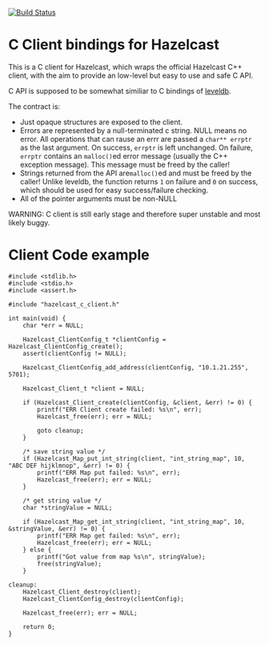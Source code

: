 [![Build Status](https://travis-ci.org/maxbeutel/hazelcast-c-client.svg?branch=master)](https://travis-ci.org/maxbeutel/hazelcast-c-client)

# C Client bindings for Hazelcast

This is a C client for Hazelcast, which wraps the official Hazelcast C++ client, with the aim to provide an low-level but easy to use and safe C API.

C API is supposed to be somewhat similiar to C bindings of [leveldb](https://github.com/google/leveldb/blob/master/include/leveldb/c.h).

The contract is:

  - Just opaque structures are exposed to the client.
  - Errors are represented by a null-terminated c string. NULL means no error.
    All operations that can rause an errr are passed a `char** errptr` as the last argument.
    On success, `errptr` is left unchanged.
    On failure, `errptr` contains an `malloc()`ed  error message (usually the C++ exception message). This message must be freed by the caller!
  - Strings returned from the API are`malloc()`ed and must be freed by the caller!
    Unlike leveldb, the function returns `1` on failure and `0` on success, which should be used for easy success/failure checking.
  - All of the pointer arguments must be non-NULL

WARNING: C client is still early stage and therefore super unstable and most likely buggy.

# Client Code example

    #include <stdlib.h>
    #include <stdio.h>
    #include <assert.h>

    #include "hazelcast_c_client.h"

    int main(void) {
        char *err = NULL;

        Hazelcast_ClientConfig_t *clientConfig = Hazelcast_ClientConfig_create();
        assert(clientConfig != NULL);

        Hazelcast_ClientConfig_add_address(clientConfig, "10.1.21.255", 5701);

        Hazelcast_Client_t *client = NULL;

        if (Hazelcast_Client_create(clientConfig, &client, &err) != 0) {
            printf("ERR Client create failed: %s\n", err);
            Hazelcast_free(err); err = NULL;

            goto cleanup;
        }

        /* save string value */
        if (Hazelcast_Map_put_int_string(client, "int_string_map", 10, "ABC DEF hijklmnop", &err) != 0) {
            printf("ERR Map put failed: %s\n", err);
            Hazelcast_free(err); err = NULL;
        }

        /* get string value */
        char *stringValue = NULL;

        if (Hazelcast_Map_get_int_string(client, "int_string_map", 10, &stringValue, &err) != 0) {
            printf("ERR Map get failed: %s\n", err);
            Hazelcast_free(err); err = NULL;
        } else {
            printf("Got value from map %s\n", stringValue);
            free(stringValue);
        }

    cleanup:
        Hazelcast_Client_destroy(client);
        Hazelcast_ClientConfig_destroy(clientConfig);

        Hazelcast_free(err); err = NULL;

        return 0;
    }
